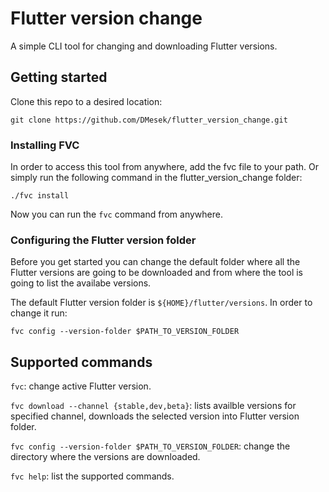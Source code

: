 # Flutter version change

A simple CLI tool for changing and downloading Flutter versions.

## Getting started

Clone this repo to a desired location:
```
git clone https://github.com/DMesek/flutter_version_change.git
```

### Installing FVC

In order to access this tool from anywhere, add the fvc file to your path. Or simply run the following command in the flutter_version_change folder:
```
./fvc install
```

Now you can run the `fvc` command from anywhere.

### Configuring the Flutter version folder

Before you get started you can change the default folder where all the Flutter versions are going to be downloaded and from where the tool is going to list the availabe versions.

The default Flutter version folder is `${HOME}/flutter/versions`. In order to change it run:
```
fvc config --version-folder $PATH_TO_VERSION_FOLDER
```

## Supported commands

`fvc`: change active Flutter version.

`fvc download --channel {stable,dev,beta}`: lists availble versions for specified channel, downloads the selected version into Flutter version folder.

`fvc config --version-folder $PATH_TO_VERSION_FOLDER`: change the directory where the versions are downloaded.

`fvc help`: list the supported commands.